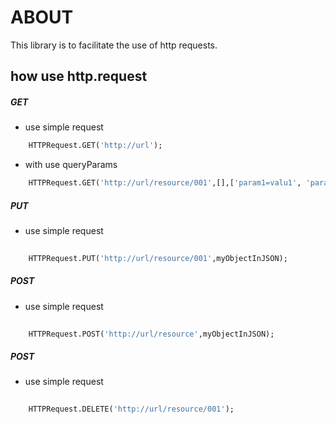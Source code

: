 # ABOUT
  This library is to facilitate the use of http requests.

## how use http.request

##### GET
- use simple request
``` pascal
    HTTPRequest.GET('http://url');
```
    
- with use queryParams
``` pascal
    HTTPRequest.GET('http://url/resource/001',[],['param1=valu1', 'param2=value2']);
```
    
##### PUT
- use simple request
``` pascal
    
    HTTPRequest.PUT('http://url/resource/001',myObjectInJSON);
```

##### POST
- use simple request
``` pascal
    
    HTTPRequest.POST('http://url/resource',myObjectInJSON);
```

##### POST
- use simple request
``` pascal
    
    HTTPRequest.DELETE('http://url/resource/001');
```
